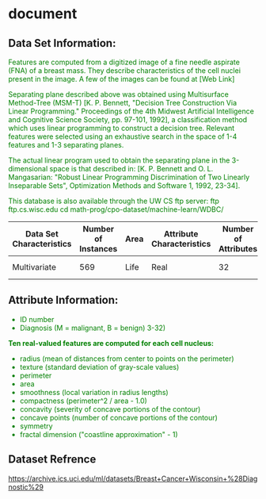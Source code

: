 # document


## Data Set Information:
<font color='green'>
Features are computed from a digitized image of a fine needle aspirate (FNA) of a breast mass. They describe characteristics of the cell nuclei present in the image. A few of the images can be found at [Web Link]

Separating plane described above was obtained using Multisurface Method-Tree (MSM-T) [K. P. Bennett, "Decision Tree Construction Via Linear Programming." Proceedings of the 4th Midwest Artificial Intelligence and Cognitive Science Society, pp. 97-101, 1992], a classification method which uses linear programming to construct a decision tree. Relevant features were selected using an exhaustive search in the space of 1-4 features and 1-3 separating planes.

The actual linear program used to obtain the separating plane in the 3-dimensional space is that described in: [K. P. Bennett and O. L. Mangasarian: "Robust Linear Programming Discrimination of Two Linearly Inseparable Sets", Optimization Methods and Software 1, 1992, 23-34].

This database is also available through the UW CS ftp server:
ftp ftp.cs.wisc.edu
cd math-prog/cpo-dataset/machine-learn/WDBC/


</font>

| Data Set Characteristics | Number of Instances | Area | Attribute Characteristics | Number of Attributes | Date Donated | Associated Tasks |
| --- | --- | --- | --- | --- | --- | --- |
| Multivariate | 569 | Life | Real | 32 | 1995-11-01 | Classification |


## Attribute Information:
<font color='green'>
    
- ID number
- Diagnosis (M = malignant, B = benign)
3-32)

<b>Ten real-valued features are computed for each cell nucleus:</b>

- radius (mean of distances from center to points on the perimeter)
- texture (standard deviation of gray-scale values)
- perimeter
- area
- smoothness (local variation in radius lengths)
- compactness (perimeter^2 / area - 1.0)
- concavity (severity of concave portions of the contour)
- concave points (number of concave portions of the contour)
- symmetry
- fractal dimension ("coastline approximation" - 1)

    
</font>


## Dataset Refrence

https://archive.ics.uci.edu/ml/datasets/Breast+Cancer+Wisconsin+%28Diagnostic%29
